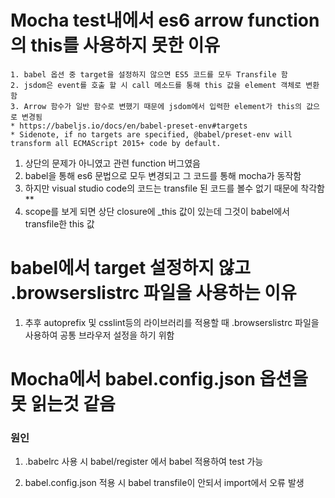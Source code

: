 # Mocha test내에서 es6 arrow function의 this를 사용하지 못한 이유

```
1. babel 옵션 중 target을 설정하지 않으면 ES5 코드를 모두 Transfile 함
2. jsdom은 event를 호출 할 시 call 메소드를 통해 this 값을 element 객체로 변환함
3. Arrow 함수가 일반 함수로 변했기 때문에 jsdom에서 입력한 element가 this의 값으로 변경됨
* https://babeljs.io/docs/en/babel-preset-env#targets
* Sidenote, if no targets are specified, @babel/preset-env will transform all ECMAScript 2015+ code by default.
```

1. 상단의 문제가 아니였고 관련 function 버그였음
2. babel을 통해 es6 문법으로 모두 변경되고 그 코드를 통해 mocha가 동작함
3. 하지만 visual studio code의 코드는 transfile 된 코드를 볼수 없기 때문에 착각함 \*\*
4. scope를 보게 되면 상단 closure에 \_this 값이 있는데 그것이 babel에서 transfile한 this 값

# babel에서 target 설정하지 않고 .browserslistrc 파일을 사용하는 이유

1. 추후 autoprefix 및 csslint등의 라이브러리를 적용할 때 .browserslistrc 파일을 사용하여 공통 브라우저 설정을 하기 위함

# Mocha에서 babel.config.json 옵션을 못 읽는것 같음

### 원인

1. .babelrc 사용 시 babel/register 에서 babel 적용하여 test 가능

2. babel.config.json 적용 시 babel transfile이 안되서 import에서 오류 발생

